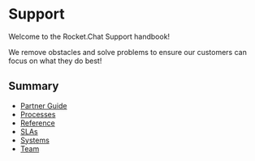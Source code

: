# Support

Welcome to the Rocket.Chat Support handbook!

We remove obstacles and solve problems to ensure our customers can focus on what they do best!

## Summary

* [Partner Guide](old-docs-guides/partner-guide.md)
* [Processes](processes/)
* [Reference](old-docs-guides/reference.md)
* [SLAs](processes/slas.md)
* [Systems](systems.md)
* [Team](team.md)

